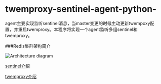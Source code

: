 twemproxy-sentinel-agent-python-
================================
agent主要实现监听sentinel消息，当master变更的时候主动更新twempoxy配置，并重启twemproxy。本程序将实现一个agent监听多组sentinel和twemproxy。 

###Redis集群架构简介


![Architecture diagram](http://i1.tietuku.com/03aa17b479c83176.png)

[sentinel介绍](http://breakwang.sinaapp.com/?p=198) 

[twemproxy介绍](http://1.breakwang.sinaapp.com/?p=78)

